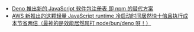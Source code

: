 - [Deno 推出新的 JavaScript 软件包注册表 即 npm 的替代方案](https://jsr.io/waitlist)
- [AWS 新推出的这颗轻量 JavaScript runtime 冷启动时间居然快十倍且执行成本节省两倍（最神的是效能居然屌打 node/bun/deno 呀！）](https://twitter.com/thecat/status/1755757089677512825)